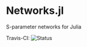 # Networks.jl
S-parameter networks for Julia

Travis-CI: ![Status](https://travis-ci.org/mpichl87/Networks.jl.svg)
